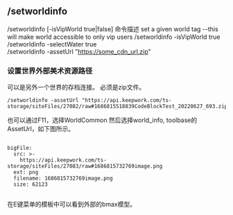 ## /setworldinfo

/setworldinfo [-isVipWorld true|false]
命令描述
set a given world tag
--this will make world accessible to only vip users
/setworldinfo -isVipWorld true    
/setworldinfo -selectWater true    
/setworldinfo -assetUrl "https://some_cdn_url.zip"



### 设置世界外部美术资源路径 
可以是另外一个世界的存档连接。 必须是zip文件。 

```
/setworldinfo -assetUrl "https://api.keepwork.com/ts-storage/siteFiles/27082/raw#1686815518839CodeBlockTest_20220627_693.zip"
```

也可以通过F11，选择WorldCommon 然后选择world_info, toolbase的AssetUrl，如下图所示。
```@BigFile

bigFile:
  src: >-
    https://api.keepwork.com/ts-storage/siteFiles/27083/raw#1686815732769image.png
  ext: png
  filename: 1686815732769image.png
  size: 62123
          
```

在E键菜单的模板中可以看到外部的bmax模型。 